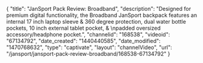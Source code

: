 {
    "title": "JanSport Pack Review: Broadband",
    "description": "Designed for premium digital functionality, the Broadband JanSport backpack features an internal 17 inch laptop sleeve & 360 degree protection, dual water bottle pockets, 10 inch external tablet pocket, & \npadded oversized accessory\/headphone pocket.",
    "channelid": "168538",
    "videoid": "67134792",
    "date_created": "1440440585",
    "date_modified": "1470768632",
    "type": "captivate",
    "layout": "channelVideo",
    "url": "\/jansport\/jansport-pack-review-broadband\/168538-67134792"
}